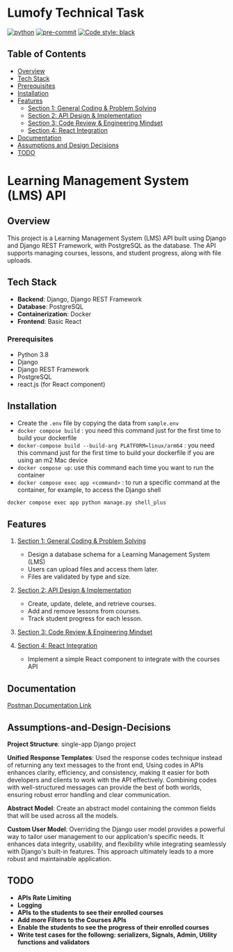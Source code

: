 # Lumofy Technical Task

[![python](https://img.shields.io/badge/Python-v3.8-3776AB.svg?style=flat&logo=python&logoColor=yellow)](https://www.python.org)  [![pre-commit](https://img.shields.io/badge/pre--commit-enabled-brightgreen?logo=pre-commit&logoColor=white)](https://github.com/pre-commit/pre-commit)  [![Code style: black](https://img.shields.io/badge/code%20style-black-000000.svg)](https://github.com/psf/black)


## Table of Contents
- [Overview](#Overview)
- [Tech Stack](#Tech-Stack)
- [Prerequisites](#Prerequisites)
- [Installation](#Installation)
- [Features](#Features)
    - [Section 1: General Coding & Problem Solving](docs/general_coding.md)
    - [Section 2: API Design & Implementation](docs/api_design.md)
    - [Section 3: Code Review & Engineering Mindset](docs/code_review.md)
    - [Section 4: React Integration](docs/react_integration.md)
- [Documentation](#Documentation)
- [Assumptions and Design Decisions](#Assumptions-and-Design-Decisions)
- [TODO](#TODO)

# Learning Management System (LMS) API

## Overview

This project is a Learning Management System (LMS) API built using Django and Django REST Framework, with PostgreSQL as the database. The API supports managing courses, lessons, and student progress, along with file uploads.

## Tech Stack

- **Backend**: Django, Django REST Framework
- **Database**: PostgreSQL
- **Containerization**: Docker
- **Frontend**: Basic React

### Prerequisites

- Python 3.8
- Django
- Django REST Framework
- PostgreSQL
- react.js (for React component)


## Installation

- Create the `.env` file by copying the data from `sample.env`
- `docker compose build` : you need this command just for the first time to build your dockerfile
- `docker-compose build --build-arg PLATFORM=linux/arm64` : you need this command just for the first time to build your dockerfile if you are using an m2 Mac device
- `docker compose up`: use this command each time you want to run the container
- `docker compose exec app <command>` : to run a specific command at the container, for example, to access the Django shell

```bash
docker compose exec app python manage.py shell_plus
```


## Features

1. [Section 1: General Coding & Problem Solving](docs/general_coding.md)
   - Design a database schema for a Learning Management System (LMS)
   - Users can upload files and access them later.
   - Files are validated by type and size.

2. [Section 2: API Design & Implementation](docs/api_design.md)
   - Create, update, delete, and retrieve courses.
   - Add and remove lessons from courses.
   - Track student progress for each lesson.

3. [Section 3: Code Review & Engineering Mindset](docs/code_review.md)

4. [Section 4: React Integration](docs/react_integration.md)
    - Implement a simple React component to integrate with the courses API

## Documentation
[Postman Documentation Link](https://documenter.getpostman.com/view/16211738/2sAXxV7W1D)


## Assumptions-and-Design-Decisions
**Project Structure**: single-app Django project

**Unified Response Templates**: Used the response codes technique instead of returning any text messages to the front end, Using codes in APIs enhances clarity, efficiency, and consistency, making it easier for both developers and clients to work with the API effectively. Combining codes with well-structured messages can provide the best of both worlds, ensuring robust error handling and clear communication.

**Abstract Model**: Create an abstract model containing the common fields that will be used across all the models.

**Custom User Model**: Overriding the Django user model provides a powerful way to tailor user management to our application's specific needs. It enhances data integrity, usability, and flexibility while integrating seamlessly with Django's built-in features. This approach ultimately leads to a more robust and maintainable application.

## TODO

- **APIs Rate Limiting**
- **Logging**
- **APIs to the students to see their enrolled courses**
- **Add more Filters to the Courses APIs**
- **Enable the students to see the progress of their enrolled courses**
- **Write test cases for the followng: serializers, Signals, Admin, Utility functions and validators**
